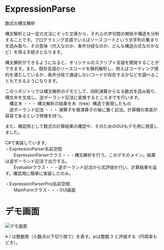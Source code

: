 # ExpressionParse
 数式の構文解析

構文解析とは一定の文法にそった文章から、それらの字句間の関係や構造を分析することです。プログラミング言語でいえばソースコードという文字列の集まりを読み取り、その意味（代入なのか、条件分岐なのか、どんな構造の式なのかなど）を得る手続きとなります。

構文解析ができるようになると、オリジナルのスクリプト言語を開発することができます。また、既存言語のソースコードを静的解析し、例えばコーディング規約を満たしているか、条件分岐で通過しないコードが存在するかなどを調べることもできるようになります。

このリポジトリでは構文解析のデモとして、四則演算からなる数式を読み取り、構文木を生成し、逆ポーランド記法に変換するところまでを行います。<br>
　構文木 ・・・ 構文解析の結果を木（tree）構造で表現したもの<br>
　逆ポーランド記法 ・・・ 演算子を被演算子の後に置く記法。計算機の実装が容易であるという特徴を持つ。<br>

また、確認用として数式の計算結果の確認や、そのためのGUIもデモ用に用意しました。

C#で実装しています。<br>
・ExpressionParser名前空間<br>
　　ExpressionParserクラス・・・構文解析を行う。このデモのメイン。結果は逆ポーランド記法で出力する。<br>
　　Evaluatorクラス・・・逆ポーランド記法から式評価を行い、計算結果を返す。確認用に簡単に実装したのみ。

・ExpressionParserProj名前空間<br>
　　MainFormクラス・・・GUI画面

# デモ画面
![デモ画面](https://github.com/Shibao-m/ExpressionParse/assets/173250436/99c91eb3-f456-4ef4-af5c-aa22bbcba69e)

※ / は整数商（小数点以下切り捨て）を表す。piは整数 3 と評価する（円周率もどき）。
